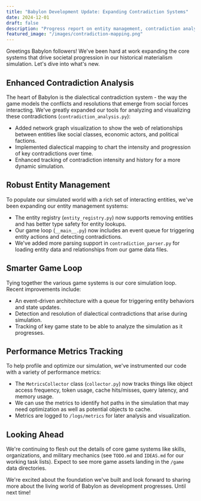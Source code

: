 ```yaml
---
title: "Babylon Development Update: Expanding Contradiction Systems"
date: 2024-12-01
draft: false
description: "Progress report on entity management, contradiction analysis, and a look ahead."
featured_image: "/images/contradiction-mapping.png" 
---
```


Greetings Babylon followers! We've been hard at work expanding the core systems that drive societal progression in our historical materialism simulation. Let's dive into what's new.

## Enhanced Contradiction Analysis

The heart of Babylon is the dialectical contradiction system - the way the game models the conflicts and resolutions that emerge from social forces interacting. We've greatly expanded our tools for analyzing and visualizing these contradictions (`contradiction_analysis.py`):

- Added network graph visualization to show the web of relationships between entities like social classes, economic actors, and political factions. 
- Implemented dialectical mapping to chart the intensity and progression of key contradictions over time.
- Enhanced tracking of contradiction intensity and history for a more dynamic simulation.

## Robust Entity Management 

To populate our simulated world with a rich set of interacting entities, we've been expanding our entity management systems:

- The entity registry (`entity_registry.py`) now supports removing entities and has better type safety for entity lookups.
- Our game loop (`__main__.py`) now includes an event queue for triggering entity actions and detecting contradictions.
- We've added more parsing support in `contradiction_parser.py` for loading entity data and relationships from our game data files.

## Smarter Game Loop

Tying together the various game systems is our core simulation loop. Recent improvements include:

- An event-driven architecture with a queue for triggering entity behaviors and state updates.
- Detection and resolution of dialectical contradictions that arise during simulation.
- Tracking of key game state to be able to analyze the simulation as it progresses.

## Performance Metrics Tracking

To help profile and optimize our simulation, we've instrumented our code with a variety of performance metrics:

- The `MetricsCollector` class (`collector.py`) now tracks things like object access frequency, token usage, cache hits/misses, query latency, and memory usage.
- We can use the metrics to identify hot paths in the simulation that may need optimization as well as potential objects to cache.
- Metrics are logged to `/logs/metrics` for later analysis and visualization.

## Looking Ahead

We're continuing to flesh out the details of core game systems like skills, organizations, and military mechanics (see `TODO.md` and `IDEAS.md` for our working task lists). Expect to see more game assets landing in the `/game` data directories.

We're excited about the foundation we've built and look forward to sharing more about the living world of Babylon as development progresses. Until next time!
